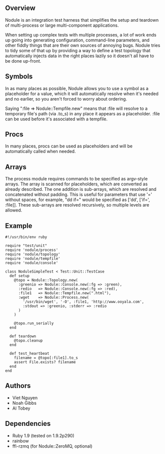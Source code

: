 Overview
--------

Nodule is an integration test harness that simplifies the setup and teardown of multi-process
or large multi-component applications.

When setting up complex tests with multiple processes, a lot of work ends up going into generating
configuration, command-line parameters, and other fiddly things that are their own sources
of annoying bugs. Nodule tries to tidy some of that up by providing a way to define a test
topology that automatically injects data in the right places lazily so it doesn't all have to
be done up-front.

Symbols
-------

In as many places as possible, Nodule allows you to use a symbol as a placeholder for a value,
which it will automatically resolve when it's needed and no earlier, so you aren't forced to worry
about ordering.

Saying ":file => Nodule::Tempfile.new" means that :file will resolve to a temporary file's path
(via .to_s) in any place it appears as a placeholder. :file can be used before it's associated with
a tempfile.

Procs
-----

In many places, procs can be used as placeholders and will be automatically called when needed.

Arrays
------

The process module requires commands to be specified as argv-style arrays. The array is scanned
for placeholders, which are converted as already described. The one addition is sub-arrays, which
are resolved and concatenated without padding. This is useful for parameters that use '=' without
spaces, for example, "dd if=<filename>" would be specified as ['dd', ['if=', :file]]. These sub-arrays
are resolved recursively, so multiple levels are allowed.

Example
-------

    #!/usr/bin/env ruby
    
    require "test/unit"
    require 'nodule/process'
    require 'nodule/topology'
    require 'nodule/tempfile'
    require 'nodule/console'
    
    class NoduleSimpleTest < Test::Unit::TestCase
      def setup
        @topo = Nodule::Topology.new(
          :greenio => Nodule::Console.new(:fg => :green),
          :redio   => Nodule::Console.new(:fg => :red),
          :file1   => Nodule::Tempfile.new(".html"),
          :wget    => Nodule::Process.new(
            '/usr/bin/wget', '-O', :file1, 'http://www.ooyala.com',
            :stdout => :greenio, :stderr => :redio
          )
        )
    
        @topo.run_serially
      end
    
      def teardown
        @topo.cleanup
      end
    
      def test_heartbeat
        filename = @topo[:file1].to_s
        assert File.exists? filename
      end
    end

Authors
-------

* Viet Nguyen
* Noah Gibbs
* Al Tobey

Dependencies
------------

* Ruby 1.9 (tested on 1.9.2p290)
* rainbow
* ffi-rzmq (for Nodule::ZeroMQ, optional)


